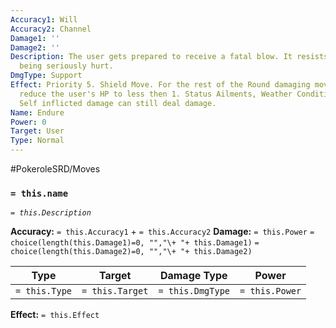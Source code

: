 ```yaml
---
Accuracy1: Will
Accuracy2: Channel
Damage1: ''
Damage2: ''
Description: The user gets prepared to receive a fatal blow. It resists the pain despite
  being seriously hurt.
DmgType: Support
Effect: Priority 5. Shield Move. For the rest of the Round damaging moves can not
  reduce the user's HP to less then 1. Status Ailments, Weather Conditions, Recoil,
  Self inflicted damage can still deal damage.
Name: Endure
Power: 0
Target: User
Type: Normal
---
```


#PokeroleSRD/Moves

### `= this.name` 
*`= this.Description`*

**Accuracy:** `= this.Accuracy1` + `= this.Accuracy2`
**Damage:** `= this.Power` `= choice(length(this.Damage1)=0, "","\+ "+ this.Damage1)` `= choice(length(this.Damage2)=0, "","\+ "+ this.Damage2)`

| Type          | Target          | Damage Type          | Power          |
| ------------- | --------------- | ---------------- | -------------- |
| `= this.Type` | `= this.Target` | `= this.DmgType` | `= this.Power` | 

**Effect:** `= this.Effect`